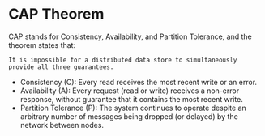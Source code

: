 # CAP Theorem

CAP stands for Consistency, Availability, and Partition Tolerance, and the theorem states that:

```text
It is impossible for a distributed data store to simultaneously provide all three guarantees.
```

- Consistency (C): Every read receives the most recent write or an error.
- Availability (A): Every request (read or write) receives a non-error response, without guarantee that it contains the most recent write.
- Partition Tolerance (P): The system continues to operate despite an arbitrary number of messages being dropped (or delayed) by the network between nodes.